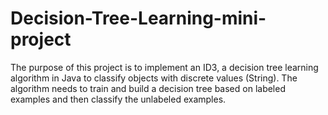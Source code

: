 # Decision-Tree-Learning-mini-project
The purpose of this project is to implement an ID3, a decision tree learning algorithm in Java to classify objects with discrete values (String). The algorithm needs to train and build a decision tree based on labeled examples and then classify the unlabeled examples.
